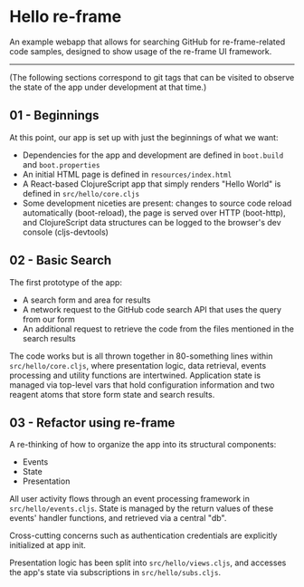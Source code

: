 # Hello re-frame

An example webapp that allows for searching GitHub for
re-frame-related code samples, designed to show usage of the re-frame
UI framework.

---

(The following sections correspond to git tags that can be visited to observe the state
of the app under development at that time.)

## 01 - Beginnings

At this point, our app is set up with just the beginnings of what we want:

- Dependencies for the app and development are defined in `boot.build` and `boot.properties`
- An initial HTML page is defined in `resources/index.html`
- A React-based ClojureScript app that simply renders "Hello World" is defined in `src/hello/core.cljs`
- Some development niceties are present: changes to source code reload automatically (boot-reload), the page is served over HTTP (boot-http), and ClojureScript data structures can be logged to the browser's dev console (cljs-devtools)

## 02 - Basic Search

The first prototype of the app:

- A search form and area for results
- A network request to the GitHub code search API that uses the query from our form
- An additional request to retrieve the code from the files mentioned in the search results

The code works but is all thrown together in 80-something lines within
`src/hello/core.cljs`, where presentation logic, data retrieval,
events processing and utility functions are intertwined. Application
state is managed via top-level vars that hold configuration
information and two reagent atoms that store form state and search
results.

## 03 - Refactor using re-frame

A re-thinking of how to organize the app into its structural components:

- Events
- State
- Presentation

All user activity flows through an event processing framework in
`src/hello/events.cljs`. State is managed by the return values of
these events' handler functions, and retrieved via a central "db".

Cross-cutting concerns such as authentication credentials are
explicitly initialized at app init.

Presentation logic has been split into `src/hello/views.cljs`, and
accesses the app's state via subscriptions in `src/hello/subs.cljs`.
